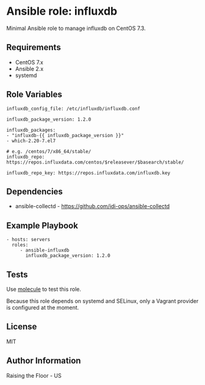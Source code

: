 Ansible role: influxdb
=========

Minimal Ansible role to manage influxdb on CentOS 7.3.

Requirements
------------

 * CentOS 7.x
 * Ansible 2.x
 * systemd

Role Variables
--------------

```
influxdb_config_file: /etc/influxdb/influxdb.conf

influxdb_package_version: 1.2.0

influxdb_packages:
- "influxdb-{{ influxdb_package_version }}"
- which-2.20-7.el7

# e.g. /centos/7/x86_64/stable/
influxdb_repo: https://repos.influxdata.com/centos/$releasever/$basearch/stable/

influxdb_repo_key: https://repos.influxdata.com/influxdb.key
```

Dependencies
------------

 * ansible-collectd - https://github.com/idi-ops/ansible-collectd

Example Playbook
----------------

    - hosts: servers
      roles:
         - ansible-influxdb
           influxdb_package_version: 1.2.0

Tests
-----

Use [molecule](https://github.com/metacloud/molecule) to test this role.

Because this role depends on systemd and SELinux, only a Vagrant provider is configured at the moment.

License
-------

MIT

Author Information
------------------

Raising the Floor - US
